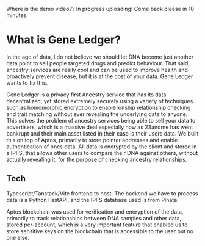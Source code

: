 Where is the demo video?? In progress uploading! Come back please in 10 minutes.
# What is Gene Ledger?
In the age of data, I do not believe we should let DNA become just another data point to sell people targeted drugs and predict behaviour. That said, ancestry services are really cool and can be used to improve health and proactively prevent disease, but it is at the cost of your data. Gene Ledger wants to fix this. 

Gene Ledger is a privacy first Ancestry service that has its data decentralized, yet stored extremely securely using a variety of techniques such as homomorphic encryption to enable kinship relationship checking and trait matching without ever revealing the underlying data to anyone. This solves the problem of ancestry services being able to sell your data to advertisers, which is a massive deal especially now as 23andme has went bankrupt and their main asset listed in their case is their users data. We built this on top of Aptos, primarily to store pointer addresses and enable authentication of ones data. All data is encrypted by the client and stored in a IPFS, that allows other users to compare their DNA against others, without actually revealing it, for the purpose of checking ancestry relationships.

## Tech
Typescript/Tanstack/Vite frontend to host. The backend we have to process data is a Python FastAPI, and the IPFS database used is from Pinata. 

Aptos blockchain was used for verification and encryption of the data, primarily to track relationships between DNA samples and other data, stored per-account, which is a very important feature that enabled us to store sensitive keys on the blockchain that is accessible to the user but no one else.
